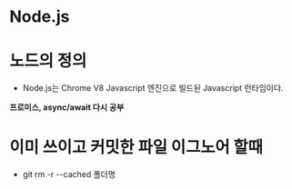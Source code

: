 Node.js
=======
# 노드의 정의
* Node.js는 Chrome V8 Javascript 엔진으로 빌드된 Javascript 런타임이다.


**프로미스, async/await 다시 공부**


# 이미 쓰이고 커밋한 파일 이그노어 할때
* git rm -r --cached 폴더명